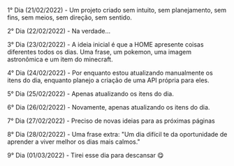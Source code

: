 1° Dia (21/02/2022) - Um projeto criado sem intuito, sem planejamento, sem fins, sem meios, sem direção, sem sentido.

2° Dia (22/02/2022) - Na verdade...

3° Dia (23/02/2022) - A ideia inicial é que a HOME apresente coisas diferentes todos os dias. Uma frase, um pokemon, uma imagem astronômica e um item do minecraft.

4° Dia (24/02/2022) - Por enquanto estou atualizando manualmente os itens do dia, enquanto planejo a criação de uma API própria para eles.

5° Dia (25/02/2022) - Apenas atualizando os itens do dia.

6° Dia (26/02/2022) - Novamente, apenas atualizando os itens do dia.

7° Dia (27/02/2022) - Preciso de novas ideias para as próximas páginas

8° Dia (28/02/2022) - Uma frase extra: "Um dia difícil te da oportunidade de aprender a viver melhor os dias mais calmos."

9° Dia (01/03/2022) - Tirei esse dia para descansar 😋
